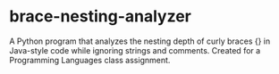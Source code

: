 # brace-nesting-analyzer
A Python program that analyzes the nesting depth of curly braces {} in Java-style code while ignoring strings and comments. Created for a Programming Languages class assignment.
